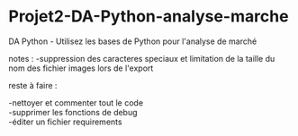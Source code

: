 # Projet2-DA-Python-analyse-marche
DA Python - Utilisez les bases de Python pour l'analyse de marché

notes :
-suppression des caracteres speciaux et limitation de la taille du nom des fichier images lors de l'export  

reste à faire :  

-nettoyer et commenter tout le code  
-supprimer les fonctions de debug  
-éditer un fichier requirements 